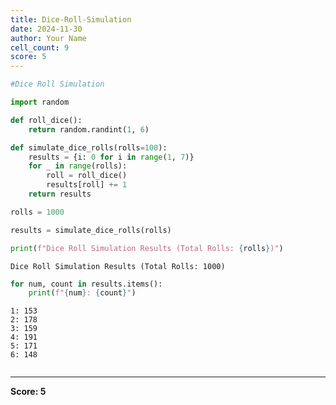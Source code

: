 ```yaml
---
title: Dice-Roll-Simulation
date: 2024-11-30
author: Your Name
cell_count: 9
score: 5
---
```


```python
#Dice Roll Simulation
```


```python
import random
```


```python
def roll_dice():
    return random.randint(1, 6)
```


```python
def simulate_dice_rolls(rolls=100):
    results = {i: 0 for i in range(1, 7)}
    for _ in range(rolls):
        roll = roll_dice()
        results[roll] += 1
    return results
```


```python
rolls = 1000
```


```python
results = simulate_dice_rolls(rolls)
```


```python
print(f"Dice Roll Simulation Results (Total Rolls: {rolls})")
```

    Dice Roll Simulation Results (Total Rolls: 1000)



```python
for num, count in results.items():
    print(f"{num}: {count}")

```

    1: 153
    2: 178
    3: 159
    4: 191
    5: 171
    6: 148



```python

```


---
**Score: 5**
